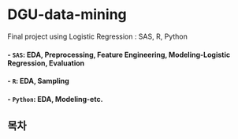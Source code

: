 # DGU-data-mining
Final project using Logistic Regression : SAS, R, Python

#### - `SAS`: EDA, Preprocessing, Feature Engineering, Modeling-Logistic Regression, Evaluation
#### - `R`: EDA, Sampling
#### - `Python`: EDA, Modeling-etc.

 

## 목차 
